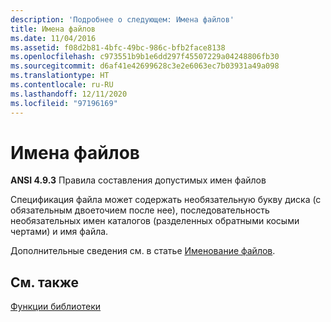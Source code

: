 ```yaml
---
description: 'Подробнее о следующем: Имена файлов'
title: Имена файлов
ms.date: 11/04/2016
ms.assetid: f08d2b81-4bfc-49bc-986c-bfb2face8138
ms.openlocfilehash: c973551b9b1e6dd297f45507229a04248806fb30
ms.sourcegitcommit: d6af41e42699628c3e2e6063ec7b03931a49a098
ms.translationtype: HT
ms.contentlocale: ru-RU
ms.lasthandoff: 12/11/2020
ms.locfileid: "97196169"
---
```

# <a name="filenames"></a>Имена файлов

**ANSI 4.9.3** Правила составления допустимых имен файлов

Спецификация файла может содержать необязательную букву диска (с обязательным двоеточием после нее), последовательность необязательных имен каталогов (разделенных обратными косыми чертами) и имя файла.

Дополнительные сведения см. в статье [Именование файлов](/windows/win32/FileIO/naming-a-file).

## <a name="see-also"></a>См. также

[Функции библиотеки](../c-language/library-functions.md)
